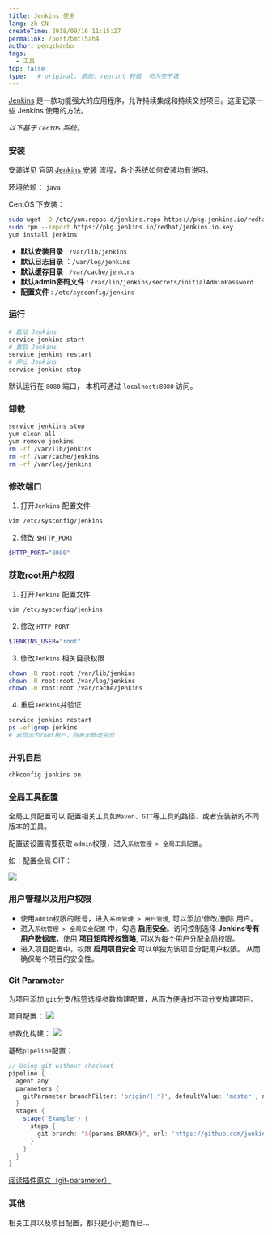 ```yaml
---
title: Jenkins 使用
lang: zh-CN
createTime: 2018/09/16 11:15:27
permalink: /post/bmtl5ah4
author: pengzhanbo
tags: 
  - 工具
top: false
type:   # original: 原创: reprint 转载  可为空不填
---
```


[Jenkins](https://jenkins.io/) 是一款功能强大的应用程序，允许持续集成和持续交付项目。这里记录一些 Jenkins 使用的方法。

<!-- more -->

_以下基于 `CentOS` 系统。_

### 安装
安装详见 官网 [Jenkins 安装](https://jenkins.io/download/) 流程，各个系统如何安装均有说明。

环境依赖： `java`

CentOS 下安装：
``` bash
sudo wget -O /etc/yum.repos.d/jenkins.repo https://pkg.jenkins.io/redhat/jenkins.repo
sudo rpm --import https://pkg.jenkins.io/redhat/jenkins.io.key
yum install jenkins
```

- __默认安装目录__ : `/var/lib/jenkins`
- __默认日志目录__ ：`/var/log/jenkins`
- __默认缓存目录__ : `/var/cache/jenkins`
- __默认admin密码文件__ : `/var/lib/jenkins/secrets/initialAdminPassword`
- __配置文件__ : `/etc/sysconfig/jenkins`

### 运行
``` bash
# 启动 Jenkins
service jenkins start
# 重启 Jenkins
service jenkins restart
# 停止 Jenkins
service jenkins stop
```
默认运行在 `8080` 端口， 本机可通过 `localhost:8080` 访问。

### 卸载
``` bash
service jenkiins stop
yum clean all
yum remove jenkins
rm -rf /var/lib/jenkins
rm -rf /var/cache/jenkins
rm -rf /var/log/jenkins
```

### 修改端口
1. 打开`Jenkins` 配置文件
``` bash
vim /etc/sysconfig/jenkins
```
2. 修改 `$HTTP_PORT`
``` bash
$HTTP_PORT="8080"
```

### 获取root用户权限
1. 打开`Jenkins` 配置文件
``` bash
vim /etc/sysconfig/jenkins
```
2. 修改 `HTTP_PORT`
``` bash
$JENKINS_USER="root"
```
3. 修改`Jenkins` 相关目录权限
``` bash
chown -R root:root /var/lib/jenkins
chown -R root:root /var/log/jenkins
chown -R root:root /var/cache/jenkins
```
4. 重启`Jenkins`并验证
``` bash
service jenkins restart
ps -ef|grep jenkins
# 若显示为root用户，则表示修改完成
```

### 开机自启
``` bash
chkconfig jenkins on
```

### 全局工具配置
全局工具配置可以 配置相关工具如`Maven`、`GIT`等工具的路径、或者安装新的不同版本的工具。

配置该设置需要获取 `admin`权限，进入`系统管理 > 全局工具配置`。

如：配置全局 GIT：

![](/images/jenkins_globalconfig.png)

### 用户管理以及用户权限
- 使用`admin`权限的账号，进入`系统管理 > 用户管理`, 可以添加/修改/删除 用户。
- 进入`系统管理 > 全局安全配置` 中，勾选 __启用安全__。访问控制选择 __Jenkins专有用户数据库__，使用 __项目矩阵授权策略__, 可以为每个用户分配全局权限。
- 进入项目配置中，权限 __启用项目安全__ 可以单独为该项目分配用户权限。 从而确保每个项目的安全性。

### Git Parameter
为项目添加 `git`分支/标签选择参数构建配置，从而方便通过不同分支构建项目。

项目配置：
![](https://wiki.jenkins-ci.org/download/attachments/58917601/image2018-9-20_22-0-7.png?version=1&modificationDate=1537473611000&api=v2)

参数化构建：
![](https://wiki.jenkins-ci.org/download/attachments/58917601/image2018-9-20_22-2-47.png?version=1&modificationDate=1537473769000&api=v2)

基础`pipeline`配置：
``` groovy
// Using git without checkout 
pipeline {
  agent any
  parameters {
    gitParameter branchFilter: 'origin/(.*)', defaultValue: 'master', name: 'BRANCH', type: 'PT_BRANCH'
  }
  stages {
    stage('Example') {
      steps {
        git branch: "${params.BRANCH}", url: 'https://github.com/jenkinsci/git-parameter-plugin.git'
      }
    }
  }
}
```

[阅读插件原文（git-parameter）](https://plugins.jenkins.io/git-parameter)

### 其他
相关工具以及项目配置，都只是小问题而已...
